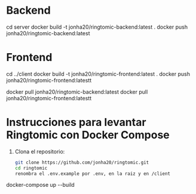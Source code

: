 # Backend
cd server
docker build -t jonha20/ringtomic-backend:latest .
docker push jonha20/ringtomic-backend:latest

# Frontend
cd ../client
docker build -t jonha20/ringtomic-frontend:latest .
docker push jonha20/ringtomic-frontend:latestt

docker pull jonha20/ringtomic-backend:latest
docker pull jonha20/ringtomic-frontend:latestt

# Instrucciones para levantar Ringtomic con Docker Compose

1. Clona el repositorio:
   ```sh
   git clone https://github.com/jonha20/ringtomic.git
   cd ringtomic
   renombra el .env.example por .env, en la raiz y en /client

docker-compose up --build